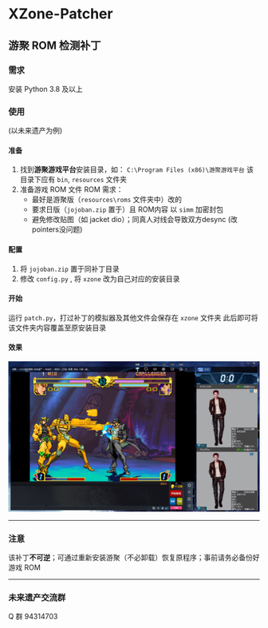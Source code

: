 # XZone-Patcher
## 游聚 ROM 检测补丁
### 需求
安装 Python 3.8 及以上
### 使用
(以未来遗产为例)
#### 准备
1.  找到**游聚游戏平台**安装目录，如：
	`C:\Program Files (x86)\游聚游戏平台`
	该目录下应有 `bin`, `resources` 文件夹
2. 准备游戏 ROM 文件
	ROM 需求：
	- 最好是游聚版（`resources\roms` 文件夹中）改的
	- 要求日版（`jojoban.zip` 置于）且 ROM内容 以 `simm` 加密封包
	- 避免修改贴图（如 jacket dio）；同真人对线会导致双方desync (改pointers没问题)

#### 配置
1. 将 `jojoban.zip` 置于同补丁目录
2. 修改 `config.py` , 将 `xzone` 改为自己对应的安装目录

#### 开始
运行  `patch.py`，打过补丁的模拟器及其他文件会保存在 `xzone` 文件夹
此后即可将该文件夹内容覆盖至原安装目录

#### 效果
![demo](https://github.com/greats3an/xzone-patcher/blob/master/img/demo.png "观战视角")

------------

### 注意
该补丁**不可逆**；可通过重新安装游聚（不必卸载）恢复原程序；事前请务必备份好游戏 ROM

------------

### 未来遗产交流群
Q 群 94314703
